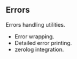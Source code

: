 ## Errors

Errors handling utilities.

* Error wrapping.
* Detailed error printing.
* zerolog integration.
